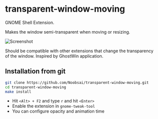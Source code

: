 # transparent-window-moving
GNOME Shell Extension. 

Makes the window semi-transparent when moving or resizing.

![Screenshot](https://raw.githubusercontent.com/Noobsai/transparent-window-moving/master/screenshot.png)

Should be compatible with other extensions that change the transparency of the window.
Inspired by GhostWin application.

## Installation from git
```bash
git clone https://github.com/Noobsai/transparent-window-moving.git
cd transparent-window-moving
make install
```
* Hit ```<Alt> + F2``` and type ```r``` and hit ```<Enter>```
* Enable the extension in ```gnome-tweak-tool```
* You can configure opacity and animation time
